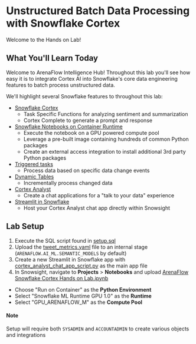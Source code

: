 # Unstructured Batch Data Processing with Snowflake Cortex

Welcome to the Hands on Lab!

## What You'll Learn Today

Welcome to ArenaFlow Intelligence Hub!  Throughout this lab you'll see how easy it is to integrate Cortex AI into Snowflake's core data engineering features to batch process unstructured data.

We'll highlight several Snowflake features to throughout this lab:
- [Snowflake Cortex](https://docs.snowflake.com/en/user-guide/snowflake-cortex/llm-functions)
    - Task Specific Functions for analyzing sentiment and summarization
    - Cortex Complete to generate a prompt and response 
- [Snowflake Notebooks on Container Runtime](https://docs.snowflake.com/en/developer-guide/snowflake-ml/notebooks-on-spcs)
    - Execute the notebook on a GPU powered compute pool
    - Leverage a pre-built image containing hundreds of common Python packages
    - Create an external access integration to install additional 3rd party Python packages
- [Triggered tasks](https://docs.snowflake.com/en/user-guide/tasks-intro#triggered-tasks)
    - Process data based on specific data change events
- [Dynamic Tables](https://docs.snowflake.com/en/user-guide/dynamic-tables-intro)
    - Incrementally process changed data
- [Cortex Analyst](https://docs.snowflake.com/en/user-guide/snowflake-cortex/cortex-analyst)
    - Create a chat applications for a "talk to your data" experience
- [Streamlit in Snowflake](https://docs.snowflake.com/en/developer-guide/streamlit/about-streamlit)
    - Host your Cortex Analyst chat app directly within Snowsight

## Lab Setup

1. Execute the SQL script found in [setup.sql](https://github.com/sfc-gh-mcostner/Unstructred-Batch-Data-Processing-with-Snowflake-Cortex/blob/main/setup.sql)
2. Upload the [tweet_metrics.yaml](https://github.com/sfc-gh-mcostner/Unstructred-Batch-Data-Processing-with-Snowflake-Cortex/blob/main/tweet_metrics.yaml) file to an internal stage (`ARENAFLOW.AI_ML.SEMANTIC_MODELS` by default)
3. Create a new Streamlit in Snowflake app with [cortex_analyst_chat_app_script.py](https://github.com/sfc-gh-mcostner/Unstructred-Batch-Data-Processing-with-Snowflake-Cortex/blob/main/cortex_analyst_chat_app_script.py) as the main app file
4. In Snowsight, navigate to **Projects** > **Notebooks** and upload [ArenaFlow Snowflake Cortex Hands on Lab.ipynb](<https://github.com/sfc-gh-mcostner/Unstructred-Batch-Data-Processing-with-Snowflake-Cortex/blob/main/ArenaFlow Snowflake Cortex Hands on Lab.ipynb>)
- Choose "Run on Container" as the **Python Environment**
- Select "Snowflake ML Runtime GPU 1.0" as the **Runtime**
- Select "GPU_ARENAFLOW_M" as the **Compute Pool**
#### Note
Setup will require both `SYSADMIN` and `ACCOUNTADMIN` to create various objects and integrations

